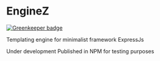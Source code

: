 # EngineZ

[![Greenkeeper badge](https://badges.greenkeeper.io/rajikaimal/EngineZ.svg)](https://greenkeeper.io/)

Templating engine for minimalist framework ExpressJs

Under development Published in NPM for testing purposes 
